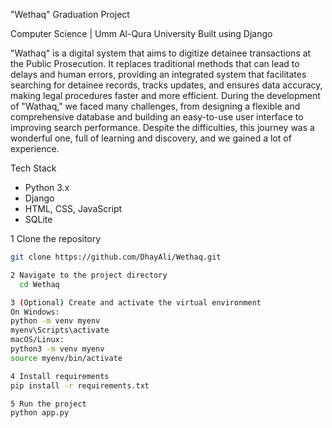  "Wethaq" Graduation Project

Computer Science | Umm Al-Qura University
Built using Django

"Wathaq" is a digital system that aims to digitize detainee transactions at the Public Prosecution. It replaces traditional methods that can lead to delays and human errors, providing an integrated system that facilitates searching for detainee records, tracks updates, and ensures data accuracy, making legal procedures faster and more efficient. During the development of "Wathaq," we faced many challenges, from designing a flexible and comprehensive database and building an easy-to-use user interface to improving search performance. Despite the difficulties, this journey was a wonderful one, full of learning and discovery, and we gained a lot of experience.

 Tech Stack
- Python 3.x
- Django
- HTML, CSS, JavaScript
- SQLite
  


1 Clone the repository  
   ```bash
   git clone https://github.com/DhayAli/Wethaq.git
   
2 Navigate to the project directory
     cd Wethaq

3 (Optional) Create and activate the virtual environment
On Windows:
 python -m venv myenv
myenv\Scripts\activate
 macOS/Linux:
python3 -m venv myenv
source myenv/bin/activate

4 Install requirements
  pip install -r requirements.txt

5 Run the project
  python app.py

